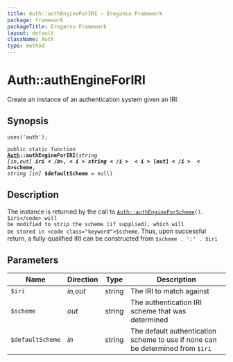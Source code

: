 ```yaml
---
title: Auth::authEngineForIRI — Eregansu Framework
package: framework
packageTitle: Eregansu Framework
layout: default
className: Auth
type: method
---
```


# Auth::authEngineForIRI

Create an instance of an authentication system given an IRI.

## Synopsis

<code>uses('auth');</code>

<code>public static function <b><a href="Auth">Auth</a>::authEngineForIRI</b>(<i>string</i> <i>[in,out]</i> <b>$iri</b>, <i>string</i> <i>[out]</i> <b>$scheme</b>, <i>string</i> <i>[in]</i> <b>$defaultScheme</b> = null)</code>

## Description

The instance is returned by the call to <code><a href="Auth%3A%3AauthEngineForScheme">Auth::authEngineForScheme</a>()</code>.
<code class="keyword">$iri</code> will be modified to strip the scheme (if supplied), which will
be stored in <code class="keyword">$scheme</code>. Thus, upon successful return, a fully-qualified
IRI can be constructed from <code>$scheme . ':' . $iri</code>

## Parameters

<table>
  <thead>
    <tr>
      <th>Name</th>
      <th>Direction</th>
      <th>Type</th>
      <th>Description</th>
    </tr>
  </thead>
  <tbody>
    <tr>
      <td><code>$iri</code>
      <td><i>in,out</i></td>
      <td>string</td>
      <td>
The IRI to match against
      </td>
    </tr>
    <tr>
      <td><code>$scheme</code>
      <td><i>out</i></td>
      <td>string</td>
      <td>
The authentication IRI scheme that was
determined
      </td>
    </tr>
    <tr>
      <td><code>$defaultScheme</code>
      <td><i>in</i></td>
      <td>string</td>
      <td>
The default authentication scheme to
use if none can be determined from <code>$iri</code>
      </td>
    </tr>
  </tbody>
</table>

